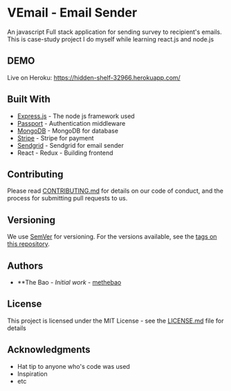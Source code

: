 # VEmail - Email Sender 

An javascript Full stack application for sending survey to recipient's emails. This is case-study project I do myself while learning react.js and node.js


## DEMO
Live on Heroku: https://hidden-shelf-32966.herokuapp.com/



## Built With

* [Express.js](https://expressjs.com/) - The node js framework used
* [Passport](http://www.passportjs.org/) - Authentication middleware
* [MongoDB](https://www.mongodb.com/) - MongoDB for database 
* [Stripe](https://stripe.com/docs/api) - Stripe for payment
* [Sendgrid](https://sendgrid.com/docs/API_Reference/index.html) - Sendgrid for email sender 
* React - Redux  - Building frontend  

## Contributing

Please read [CONTRIBUTING.md](https://gist.github.com/PurpleBooth/b24679402957c63ec426) for details on our code of conduct, and the process for submitting pull requests to us.

## Versioning

We use [SemVer](http://semver.org/) for versioning. For the versions available, see the [tags on this repository](https://github.com/your/project/tags). 

## Authors

* **The Bao - *Initial work* - [methebao](https://github.com/methebao)

## License

This project is licensed under the MIT License - see the [LICENSE.md](LICENSE.md) file for details

## Acknowledgments

* Hat tip to anyone who's code was used
* Inspiration
* etc
